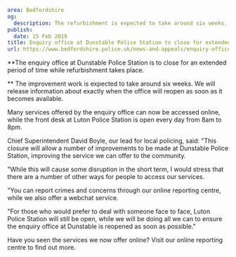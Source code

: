 ```yaml
area: Bedfordshire
og:
  description: The refurbishment is expected to take around six weeks.
publish:
  date: 15 Feb 2019
title: Enquiry office at Dunstable Police Station to close for extended period
url: https://www.bedfordshire.police.uk/news-and-appeals/enquiry-office-dunstable-closure-feb2019
```

**The enquiry office at Dunstable Police Station is to close for an extended period of time while refurbishment takes place.

** The improvement work is expected to take around six weeks. We will release information about exactly when the office will reopen as soon as it becomes available.

Many services offered by the enquiry office can now be accessed online, while the front desk at Luton Police Station is open every day from 8am to 8pm.

Chief Superintendent David Boyle, our lead for local policing, said: "This closure will allow a number of improvements to be made at Dunstable Police Station, improving the service we can offer to the community.

"While this will cause some disruption in the short term, I would stress that there are a number of other ways for people to access our services.

"You can report crimes and concerns through our online reporting centre, while we also offer a webchat service.

"For those who would prefer to deal with someone face to face, Luton Police Station will still be open, while we will be doing all we can to ensure the enquiry office at Dunstable is reopened as soon as possible."

Have you seen the services we now offer online? Visit our online reporting centre to find out more.
